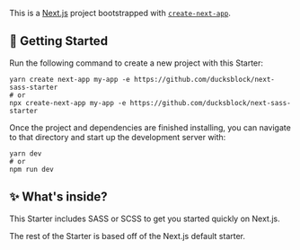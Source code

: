 This is a [Next.js](https://nextjs.org/) project bootstrapped with [`create-next-app`](https://github.com/vercel/next.js/tree/canary/packages/create-next-app).

## 🚀 Getting Started
Run the following command to create a new project with this Starter:

```
yarn create next-app my-app -e https://github.com/ducksblock/next-sass-starter
# or
npx create-next-app my-app -e https://github.com/ducksblock/next-sass-starter
```
Once the project and dependencies are finished installing, you can navigate to that directory and start up the development server with:
```
yarn dev
# or
npm run dev
```
## ✨ What's inside?
This Starter includes SASS or SCSS to get you started quickly on Next.js.

The rest of the Starter is based off of the Next.js default starter.
